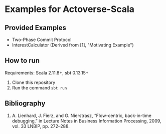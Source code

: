 # Examples for Actoverse-Scala

## Provided Examples

- Two-Phase Commit Protocol
- InterestCalculator (Derived from [1], "Motivating Example")

## How to run

Requirements: Scala 2.11.8+, sbt 0.13.15+

1. Clone this repository
2. Run the command `sbt run`

## Bibliography

1. A. Lienhard, J. Fierz, and O. Nierstrasz, “Flow-centric, back-in-time debugging,” in Lecture Notes in Business Information Processing, 2009, vol. 33 LNBIP, pp. 272–288.
